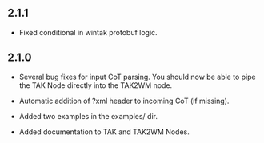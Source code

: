 ## 2.1.1
- Fixed conditional in wintak protobuf logic.

## 2.1.0

- Several bug fixes for input CoT parsing. You should now be able to pipe the TAK
  Node directly into the TAK2WM node.

- Automatic addition of ?xml header to incoming CoT (if missing).

- Added two examples in the examples/ dir.

- Added documentation to TAK and TAK2WM Nodes.
